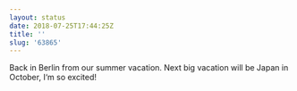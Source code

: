 ```yaml
---
layout: status
date: 2018-07-25T17:44:25Z
title: ''
slug: '63865'
---
```

Back in Berlin from our summer vacation. Next big vacation will be Japan in October, I‘m so excited!
